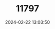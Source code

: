 ---
title: "11797"
category: "Lepus castroviejoi"
draft: false
date: 2024-02-22 13:03:50
languages:
  German: ["Ginsterhase"]
  Italian: ["Lepre cantabrica"]
  Spanish; Castilian: ["Liebre de piornal"]
  French: ["Lievre Cantabrique"]
  English: ["Broom Hare"]
---
